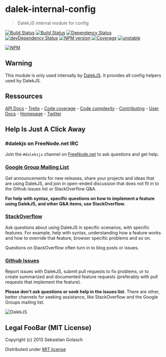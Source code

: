 dalek-internal-config
=========================

> DalekJS internal module for config

[![Build Status](https://travis-ci.org/dalekjs/dalek-internal-config.png)](https://travis-ci.org/dalekjs/dalek-internal-config)
[![Build Status](https://drone.io/github.com/dalekjs/dalek-internal-config/status.png)](https://drone.io/github.com/dalekjs/dalek-internal-config/latest)
[![Dependency Status](https://david-dm.org/dalekjs/dalek-internal-config.png)](https://david-dm.org/dalekjs/dalek-internal-config)
[![devDependency Status](https://david-dm.org/dalekjs/dalek-internal-config/dev-status.png)](https://david-dm.org/dalekjs/dalek-internal-config#info=devDependencies)
[![NPM version](https://badge.fury.io/js/dalek-internal-config.png)](http://badge.fury.io/js/dalek-internal-config)
[![Coverage](http://dalekjs.com/package/dalek-internal-config/master/coverage/coverage.png)](http://dalekjs.com/package/dalek-internal-config/master/coverage/index.html)
[![unstable](https://rawgithub.com/hughsk/stability-badges/master/dist/unstable.svg)](http://github.com/hughsk/stability-badges)

[![NPM](https://nodei.co/npm/dalek-internal-config.png)](https://nodei.co/npm/dalek-internal-config/)

## Warning

This module is only used internally by [DalekJS](//github.com/dalekjs/dalek).
It provides all config helpers used by DalekJS.

## Ressources

[API Docs](http://dalekjs.com/package/dalek-internal-config/master/api/index.html) -
[Trello](https://trello.com/b/TdYnOoKW/dalek-internal-config) -
[Code coverage](http://dalekjs.com/package/dalek-internal-config/master/coverage/index.html) -
[Code complexity](http://dalekjs.com/package/dalek-internal-config/master/complexity/index.html) -
[Contributing](https://github.com/dalekjs/dalek-internal-config/blob/master/CONTRIBUTING.md) -
[User Docs](http://dalekjs.com/docs/config.html) -
[Homepage](http://dalekjs.com) -
[Twitter](http://twitter.com/dalekjs)

## Help Is Just A Click Away

### #dalekjs on FreeNode.net IRC

Join the `#daleksjs` channel on [FreeNode.net](http://freenode.net) to ask questions and get help.

### [Google Group Mailing List](https://groups.google.com/forum/#!forum/dalekjs)

Get announcements for new releases, share your projects and ideas that are
using DalekJS, and join in open-ended discussion that does not fit in
to the Github issues list or StackOverflow Q&A.

**For help with syntax, specific questions on how to implement a feature
using DalekJS, and other Q&A items, use StackOverflow.**

### [StackOverflow](http://stackoverflow.com/questions/tagged/dalekjs)

Ask questions about using DalekJS in specific scenarios, with
specific features. For example, help with syntax, understanding how a feature works and
how to override that feature, browser specific problems and so on.

Questions on StackOverflow often turn in to blog posts or issues.

### [Github Issues](//github.com/dalekjs/dalek-internal-config/issues)

Report issues with DalekJS, submit pull requests to fix problems, or to
create summarized and documented feature requests (preferably with pull
requests that implement the feature).

**Please don't ask questions or seek help in the issues list.** There are
other, better channels for seeking assistance, like StackOverflow and the
Google Groups mailing list.

![DalekJS](https://raw.github.com/dalekjs/dalekjs.com/master/img/logo.jpg)

## Legal FooBar (MIT License)

Copyright (c) 2013 Sebastian Golasch

Distributed under [MIT license](https://github.com/dalekjs/dalek-internal-config/blob/master/LICENSE-MIT)

